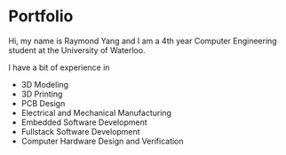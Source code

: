 # Portfolio

Hi, my name is Raymond Yang and I am a 4th year Computer Engineering student at the University of Waterloo.

I have a bit of experience in 
- 3D Modeling
- 3D Printing
- PCB Design
- Electrical and Mechanical Manufacturing
- Embedded Software Development
- Fullstack Software Development
- Computer Hardware Design and Verification
